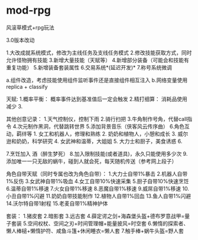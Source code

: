# mod-rpg
风滚草模式+rpg玩法

3.0版本改动

1.大改成就系统模式，修改为主线任务及支线任务模式
2.修改技能获取方式，同时允许怪物拥有技能
3.新增大量技能（天赋等）
4.新增部分装备（可能会和技能有重复功能）
5.新增装备套装属性
6.交易系统*(延迟开发)*
7.称号系统微调

a.组件改造，考虑技能使用组件监听事件还是直接组件相互注入
b.网络变量使用replica + classify


天赋:
1.概率平衡： 概率事件达到基准值后一定会触发
2.精打细算： 消耗品使用减少
3.


其他创意记录：
1.天气控制仪，控制下雨
2.骑行扫把
3.牛角制作号角，代替call指令
4.次元制作黑洞，代替跳转世界
5.添加背景音乐（侠客风云传序曲）
6.角色互动，羁绊等
    1. 女工和机器人，修理和熟练
    2. 奶奶和植物人，小憩和成长
    3. 威尔逊和奶奶，科学研究
    4. 女武神和温蒂，大姐姐
    5. 大力士和厨子，美食诱惑
    6. 

7.烹饪加入 酒（醉生梦死）
8.加入限制技能(或者道具)，永久只能使用多少次
9.添加唯一一只无敌的蜗牛，碰到人就会死，每天随机传送（参考网上段子）

角色自带天赋（同时专属也改为角色自带）：
1.大力士自带1%暴击
2.机器人自带1%反伤
3.女武神自带1%吸血
4.女工自带10%快速采集
5.厨子自带10%快速烹饪
6.温蒂自带1%移速
7.火女自带1%移速
8.恶魔自带1%移速
9.威屌自带1%移速
10.小丑自带1%闪避
11.奶奶自带技能制作
12.植物人自带1%回血
13.鱼人自带1%闪避
14.沃尔特自带1射程
15.老麦自带1%精神护体


套装：
1.猪皮套
2.暗影套
3.远古套
4.薛定谔之剑+海森堡头盔+德布罗意战甲=量子套装
5.空间权杖、空间之刃+时间管理帽+能量披风=时空套
6.懒惰的探索者、懒人棒槌+懒惰护符、咸鱼斗篷+休闲睡衣=懒人套
7.触手棒+蜗牛头盔=野人套